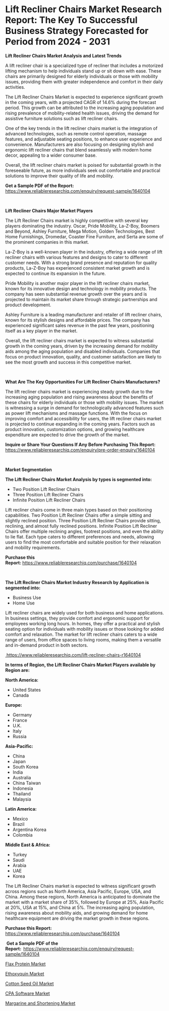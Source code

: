 <p><h1>Lift Recliner Chairs Market Research Report: The Key To Successful Business Strategy Forecasted for Period from 2024 - 2031</h1></p><p><strong>Lift Recliner Chairs Market Analysis and Latest Trends</strong></p>
<p><p>A lift recliner chair is a specialized type of recliner that includes a motorized lifting mechanism to help individuals stand up or sit down with ease. These chairs are primarily designed for elderly individuals or those with mobility issues, providing them with greater independence and comfort in their daily activities.</p><p>The Lift Recliner Chairs Market is expected to experience significant growth in the coming years, with a projected CAGR of 14.6% during the forecast period. This growth can be attributed to the increasing aging population and rising prevalence of mobility-related health issues, driving the demand for assistive furniture solutions such as lift recliner chairs.</p><p>One of the key trends in the lift recliner chairs market is the integration of advanced technologies, such as remote control operation, massage features, and adjustable seating positions, to enhance user experience and convenience. Manufacturers are also focusing on designing stylish and ergonomic lift recliner chairs that blend seamlessly with modern home decor, appealing to a wider consumer base.</p><p>Overall, the lift recliner chairs market is poised for substantial growth in the foreseeable future, as more individuals seek out comfortable and practical solutions to improve their quality of life and mobility.</p></p>
<p><strong>Get a Sample PDF of the Report:&nbsp;</strong> <a href="https://www.reliableresearchiq.com/enquiry/request-sample/1640104">https://www.reliableresearchiq.com/enquiry/request-sample/1640104</a></p>
<p>&nbsp;</p>
<p><strong>Lift Recliner Chairs Major Market Players</strong></p>
<p><p>The Lift Recliner Chairs market is highly competitive with several key players dominating the industry. Oscar, Pride Mobility, La-Z-Boy, Boomers and Beyond, Ashley Furniture, Mega Motion, Golden Technologies, Best Home Furnishings, Dromedar, Coaster Fine Furniture, and Serta are some of the prominent companies in this market.</p><p>La-Z-Boy is a well-known player in the industry, offering a wide range of lift recliner chairs with various features and designs to cater to different customer needs. With a strong brand presence and reputation for quality products, La-Z-Boy has experienced consistent market growth and is expected to continue its expansion in the future.</p><p>Pride Mobility is another major player in the lift recliner chairs market, known for its innovative design and technology in mobility products. The company has seen substantial revenue growth over the years and is projected to maintain its market share through strategic partnerships and product development.</p><p>Ashley Furniture is a leading manufacturer and retailer of lift recliner chairs, known for its stylish designs and affordable prices. The company has experienced significant sales revenue in the past few years, positioning itself as a key player in the market.</p><p>Overall, the lift recliner chairs market is expected to witness substantial growth in the coming years, driven by the increasing demand for mobility aids among the aging population and disabled individuals. Companies that focus on product innovation, quality, and customer satisfaction are likely to see the most growth and success in this competitive market.</p></p>
<p>&nbsp;</p>
<p><strong>What Are The Key Opportunities For Lift Recliner Chairs Manufacturers?</strong></p>
<p><p>The lift recliner chairs market is experiencing steady growth due to the increasing aging population and rising awareness about the benefits of these chairs for elderly individuals or those with mobility issues. The market is witnessing a surge in demand for technologically advanced features such as power lift mechanisms and massage functions. With the focus on improving comfort and accessibility for users, the lift recliner chairs market is projected to continue expanding in the coming years. Factors such as product innovation, customization options, and growing healthcare expenditure are expected to drive the growth of the market.</p></p>
<p><strong>Inquire or Share Your Questions If Any Before Purchasing This Report:</strong> <a href="https://www.reliableresearchiq.com/enquiry/pre-order-enquiry/1640104">https://www.reliableresearchiq.com/enquiry/pre-order-enquiry/1640104</a></p>
<p>&nbsp;</p>
<p><strong>Market Segmentation</strong></p>
<p><strong>The Lift Recliner Chairs Market Analysis by types is segmented into:</strong></p>
<p><ul><li>Two Position Lift Recliner Chairs</li><li>Three Position Lift Recliner Chairs</li><li>Infinite Position Lift Recliner Chairs</li></ul></p>
<p><p>Lift recliner chairs come in three main types based on their positioning capabilities. Two Position Lift Recliner Chairs offer a simple sitting and slightly reclined position. Three Position Lift Recliner Chairs provide sitting, reclining, and almost fully reclined positions. Infinite Position Lift Recliner Chairs offer multiple reclining angles, footrest positions, and even the ability to lie flat. Each type caters to different preferences and needs, allowing users to find the most comfortable and suitable position for their relaxation and mobility requirements.</p></p>
<p><strong>Purchase this Report:&nbsp;</strong><a href="https://www.reliableresearchiq.com/purchase/1640104">https://www.reliableresearchiq.com/purchase/1640104</a></p>
<p>&nbsp;</p>
<p><strong>The Lift Recliner Chairs Market Industry Research by Application is segmented into:</strong></p>
<p><ul><li>Business Use</li><li>Home Use</li></ul></p>
<p><p>Lift recliner chairs are widely used for both business and home applications. In business settings, they provide comfort and ergonomic support for employees working long hours. In homes, they offer a practical and stylish seating option for individuals with mobility issues or those looking for added comfort and relaxation. The market for lift recliner chairs caters to a wide range of users, from office spaces to living rooms, making them a versatile and in-demand product in both sectors.</p></p>
<p><a href="https://www.reliableresearchiq.com/lift-recliner-chairs-r1640104">&nbsp;https://www.reliableresearchiq.com/lift-recliner-chairs-r1640104</a></p>
<p><strong>In terms of Region, the Lift Recliner Chairs Market Players available by Region are:</strong></p>
<p>
    <p> <strong> North America: </strong>
        <ul>
            <li>United States</li>
            <li>Canada</li>
        </ul>
        </p> 
    <p> <strong> Europe: </strong>
        <ul>
            <li>Germany</li>
            <li>France</li>
            <li>U.K.</li>
            <li>Italy</li>
            <li>Russia</li>
        </ul>
        </p> 
    <p> <strong> Asia-Pacific: </strong>
        <ul>
            <li>China</li>
            <li>Japan</li>
            <li>South Korea</li>
            <li>India</li>
            <li>Australia</li>
            <li>China Taiwan</li>
            <li>Indonesia</li>
            <li>Thailand</li>
            <li>Malaysia</li>
        </ul>
        </p> 
    <p> <strong> Latin America: </strong>
        <ul>
            <li>Mexico</li>
            <li>Brazil</li>
            <li>Argentina Korea</li>
            <li>Colombia</li>
        </ul>
        </p> 
    <p> <strong> Middle East & Africa: </strong>
        <ul>
            <li>Turkey</li>
            <li>Saudi</li>
            <li>Arabia</li>
            <li>UAE</li>
            <li>Korea</li>
        </ul>
    </p>
    </p>
<p><p>The Lift Recliner Chairs market is expected to witness significant growth across regions such as North America, Asia Pacific, Europe, USA, and China. Among these regions, North America is anticipated to dominate the market with a market share of 35%, followed by Europe at 25%, Asia Pacific at 20%, USA at 15%, and China at 5%. The increasing aging population, rising awareness about mobility aids, and growing demand for home healthcare equipment are driving the market growth in these regions.</p></p>
<p><strong>Purchase this Report: </strong><a href="https://www.reliableresearchiq.com/purchase/1640104">https://www.reliableresearchiq.com/purchase/1640104</a></p>
<p>&nbsp;<strong>Get a Sample PDF of the Report:&nbsp;&nbsp;</strong><a href="https://www.reliableresearchiq.com/enquiry/request-sample/1640104">https://www.reliableresearchiq.com/enquiry/request-sample/1640104</a></p>
<p><strong></strong></p>
<p><p><a href="https://medium.com/@maryroseguilty/global-flax-protein-market-focus-on-product-type-brown-flaxseed-golden-flaxseed-end-user-and-b456db83a2f4">Flax Protein Market</a></p><p><a href="https://medium.com/@bethelokon998/insights-into-the-ethoxyquin-industry-market-financial-status-market-size-and-revenue-analysis-871faf47c061">Ethoxyquin Market</a></p><p><a href="https://medium.com/@harleywyman28/insights-into-the-cotton-seed-oil-market-market-players-market-size-geographical-regions-and-8681e742b0b6?postPublishedType=initial">Cotton Seed Oil Market</a></p><p><a href="https://github.com/nusratjahan12006/Market-Research-Report-List-2/blob/main/cpa-software-market.md">CPA Software Market</a></p><p><a href="https://medium.com/@joshavis90/comprehensive-analysis-of-the-global-margarine-and-shortening-market-growth-trends-market-125beaf2c052">Margarine and Shortening Market</a></p></p>
